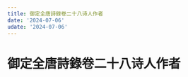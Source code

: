 ```yaml
---
title: 御定全唐詩錄卷二十八诗人作者
date: '2024-07-06'
udate: '2024-07-06'
---
```

# 御定全唐詩錄卷二十八诗人作者

<AuthorPage :authorMap="authorMap" :chapternum="28" />

<script setup>
const chapter = '卷二十八';
import authorMap from '/data/qtsl/卷二十八/author.json'
</script>
